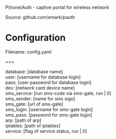 P(hone)Auth - captive portal for wireless network

Source: github.com/emark/pauth

# Configuration

Filename: config.yaml

===

database: [database name]  
user: [username for database login]  
pass: [user password for database login]  
dev: [network card device name]  
sms_service: [run sms-code via sms-gate, run | 0]  
sms_sender: [name for sms sign]  
sms_gate: [url of sms-gate]  
sms_login: [username for sms-gate login]  
sms_pass: [password for sms-gate login]  
arp: [path of arp]  
iptables: [path of iptables]  
service: [flag of service status, run | 0]
